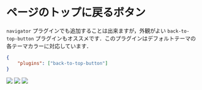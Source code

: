 # ページのトップに戻るボタン

`navigator` プラグインでも追加することは出来ますが，外観がよい `back-to-top-button` プラグインもオススメです．このプラグインはデフォルトテーマの各テーマカラーに対応しています．

```json
{
    "plugins": ["back-to-top-button"]
}
```

![](/images/1575624177.png) ![](/images/1575624192.png) ![](/images/1575624211.png)
